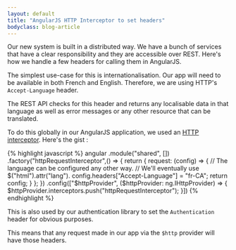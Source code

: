 ```yaml
---
layout: default
title: "AngularJS HTTP Interceptor to set headers"
bodyclass: blog-article
---
```


Our new system is built in a distributed way. We have a bunch of services that have a clear responsibility and they are accessible over REST. Here's how we handle a few 
headers for calling them in AngularJS.

<!-- more -->

The simplest use-case for this is internationalisation. Our app will need to be available in both French and English. Therefore, we are using HTTP's `Accept-Language` header.

The REST API checks for this header and returns any localisable data in that language as well as error messages or any other resource that can be translated.

To do this globally in our AngularJS application, we used an [HTTP interceptor](https://docs.angularjs.org/api/ng/service/$http#interceptors). Here's the gist :

{% highlight javascript %}
angular
    .module("shared", [])
    .factory("httpRequestInterceptor",() => {
        return {
            request: (config) => {
                // The language can be configured any other way.
                // We'll eventually use $("html").attr("lang").
                config.headers["Accept-Language"] = "fr-CA"; 
                return config;
            }
        };
    })
    .config(["$httpProvider", ($httpProvider: ng.IHttpProvider) => {
        $httpProvider.interceptors.push("httpRequestInterceptor");
    }])
{% endhighlight %}

This is also used by our authentication library to set the `Authentication` header for obvious purposes.

This means that any request made in our app via the `$http` provider will have those headers.